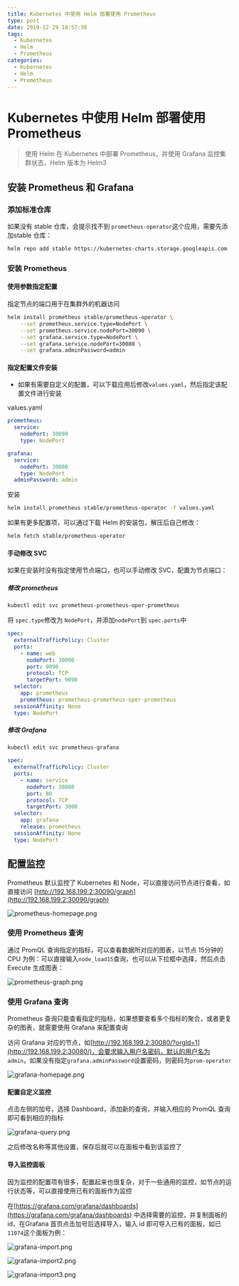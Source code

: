```yaml
---
title: Kubernetes 中使用 Helm 部署使用 Prometheus
type: post
date: 2019-12-29 18:57:38
tags:
  - Kubernetes
  - Helm
  - Prometheus
categories:
  - Kubernetes
  - Helm
  - Prometheus
---
```


# Kubernetes 中使用 Helm 部署使用 Prometheus

> 使用 Helm 在 Kubernetes 中部署 Prometheus，并使用 Grafana 监控集群状态，Helm 版本为 Helm3

## 安装 Prometheus 和 Grafana

### 添加标准仓库

如果没有 stable 仓库，会提示找不到 `prometheus-operator`这个应用，需要先添加stable 仓库：

```bash
helm repo add stable https://kubernetes-charts.storage.googleapis.com
```

### 安装 Prometheus

#### 使用参数指定配置

指定节点的端口用于在集群外的机器访问

```bash
helm install prometheus stable/prometheus-operator \
	--set prometheus.service.type=NodePort \
	--set prometheus.service.nodePort=30090 \
	--set grafana.service.type=NodePort \
	--set grafana.service.nodePort=30080 \
	--set grafana.adminPassword=admin
```

#### 指定配置文件安装

- 如果有需要自定义的配置，可以下载应用后修改`values.yaml`，然后指定该配置文件进行安装

values.yaml

```yaml
prometheus:
  service:
    nodePort: 30090
    type: NodePort

grafana:
  service:
    nodePort: 30080
    type: NodePort
  adminPassword: admin
```

安装

```bash
helm install prometheus stable/prometheus-operator -f values.yaml
```

如果有更多配置项，可以通过下载 Helm 的安装包，解压后自己修改：

```bash
helm fetch stable/prometheus-operator
```

#### 手动修改 SVC

如果在安装时没有指定使用节点端口，也可以手动修改 SVC，配置为节点端口：

##### 修改 prometheus

```bash
kubectl edit svc prometheus-prometheus-oper-prometheus
```

将 `spec.type`修改为 `NodePort`，并添加`nodePort`到 `spec.ports`中

```yaml
spec:
  externalTrafficPolicy: Cluster
  ports:
    - name: web
      nodePort: 30090
      port: 9090
      protocol: TCP
      targetPort: 9090
  selector:
    app: prometheus
    prometheus: prometheus-prometheus-oper-prometheus
  sessionAffinity: None
  type: NodePort
```

##### 修改 Grafana

```bash
kubectl edit svc prometheus-grafana
```

```yaml
spec:
  externalTrafficPolicy: Cluster
  ports:
    - name: service
      nodePort: 30080
      port: 80
      protocol: TCP
      targetPort: 3000
  selector:
    app: grafana
    release: prometheus
  sessionAffinity: None
  type: NodePort
```

## 配置监控

Prometheus 默认监控了 Kubernetes 和 Node，可以直接访问节点进行查看，如直接访问 [http://192.168.199.2:30090/graph](http://192.168.199.2:30090/graph)

![prometheus-homepage.png](https://img.hellowood.dev/picture/prometheus-homepage.png)

### 使用 Prometheus 查询

通过 PromQL 查询指定的指标，可以查看数据所对应的图表，以节点 15分钟的 CPU 为例：可以直接输入`node_load15`查询，也可以从下拉框中选择，然后点击 Execute 生成图表：

![prometheus-graph.png](https://img.hellowood.dev/picture/prometheus-graph.png)

### 使用 Grafana 查询

Prometheus 查询只能查看指定的指标，如果想要查看多个指标的聚合，或者更复杂的图表，就需要使用 Grafana 来配置查询

访问 Grafana 对应的节点，如[http://192.168.199.2:30080/?orgId=1](http://192.168.199.2:30080/)，会要求输入用户名密码，默认的用户名为 `admin`，如果没有指定`grafana.adminPassword`设置密码，则密码为`prom-operator`

![grafana-homepage.png](https://img.hellowood.dev/picture/grafana-homepage.png)

#### 配置自定义监控

点击左侧的加号，选择 Dashboard，添加新的查询，并输入相应的 PromQL 查询即可看到相应的指标

![grafana-query.png](https://img.hellowood.dev/picture/grafana-query.png)

之后修改名称等其他设置，保存后就可以在面板中看到该监控了

#### 导入监控面板

因为监控的配置项有很多，配置起来也很复杂，对于一些通用的监控，如节点的运行状态等，可以直接使用已有的面板作为监控

在[https://grafana.com/grafana/dashboards](https://grafana.com/grafana/dashboards) 中选择需要的监控，并复制面板的 id，在Grafana 首页点击加号后选择导入，输入 id 即可导入已有的面板，如已 `11074`这个面板为例：

![grafana-import.png](https://img.hellowood.dev/picture/grafana-import.png)

![grafana-import2.png](https://img.hellowood.dev/picture/grafana-import2.png)

![grafana-import3.png](https://img.hellowood.dev/picture/grafana-import3.png)
